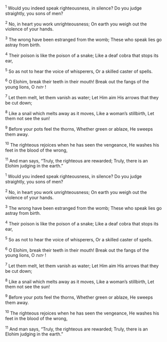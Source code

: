<sup>1</sup> Would you indeed speak righteousness, in silence? Do you judge straightly, you sons of men?

<sup>2</sup> No, in heart you work unrighteousness; On earth you weigh out the violence of your hands.

<sup>3</sup> The wrong have been estranged from the womb; These who speak lies go astray from birth.

<sup>4</sup> Their poison is like the poison of a snake; Like a deaf cobra that stops its ear,

<sup>5</sup> So as not to hear the voice of whisperers, Or a skilled caster of spells.

<sup>6</sup> O Elohim, break their teeth in their mouth! Break out the fangs of the young lions, O יהוה !

<sup>7</sup> Let them melt, let them vanish as water; Let Him aim His arrows that they be cut down;

<sup>8</sup> Like a snail which melts away as it moves, Like a woman’s stillbirth, Let them not see the sun!

<sup>9</sup> Before your pots feel the thorns, Whether green or ablaze, He sweeps them away.

<sup>10</sup> The righteous rejoices when he has seen the vengeance, He washes his feet in the blood of the wrong,

<sup>11</sup> And man says, “Truly, the righteous are rewarded; Truly, there is an Elohim judging in the earth.”

<sup>1</sup> Would you indeed speak righteousness, in silence? Do you judge straightly, you sons of men?

<sup>2</sup> No, in heart you work unrighteousness; On earth you weigh out the violence of your hands.

<sup>3</sup> The wrong have been estranged from the womb; These who speak lies go astray from birth.

<sup>4</sup> Their poison is like the poison of a snake; Like a deaf cobra that stops its ear,

<sup>5</sup> So as not to hear the voice of whisperers, Or a skilled caster of spells.

<sup>6</sup> O Elohim, break their teeth in their mouth! Break out the fangs of the young lions, O יהוה !

<sup>7</sup> Let them melt, let them vanish as water; Let Him aim His arrows that they be cut down;

<sup>8</sup> Like a snail which melts away as it moves, Like a woman’s stillbirth, Let them not see the sun!

<sup>9</sup> Before your pots feel the thorns, Whether green or ablaze, He sweeps them away.

<sup>10</sup> The righteous rejoices when he has seen the vengeance, He washes his feet in the blood of the wrong,

<sup>11</sup> And man says, “Truly, the righteous are rewarded; Truly, there is an Elohim judging in the earth.”

